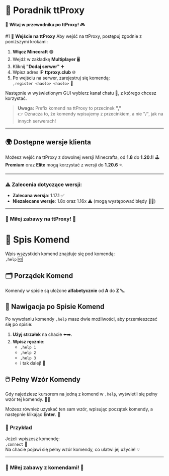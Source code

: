 # 📖 Poradnik ttProxy

👋 **Witaj w przewodniku po ttProxy!** 🎮

#1 🚪 **Wejście na ttProxy**
Aby wejść na ttProxy, postępuj zgodnie z poniższymi krokami:

1. **Włącz Minecraft** 🟢
2. Wejdź w zakładkę **Multiplayer** 🖥️
3. Kliknij **"Dodaj serwer"** ➕
4. Wpisz adres IP **ttproxy.club** 🌐
5. Po wejściu na serwer, zarejestruj się komendą:  
   `,register <hasło> <hasło>` 🔑

Następnie w wyświetlonym GUI wybierz kanał chatu 💬, z którego chcesz korzystać.

> **Uwaga:** Prefix komend na ttProxy to przecinek **","**  
> 👉 Oznacza to, że komendy wpisujemy z przecinkiem, a nie "/", jak na innych serwerach!

---

## 🌍 **Dostępne wersje klienta**

Możesz wejść na ttProxy z dowolnej wersji Minecrafta, od **1.8** do **1.20.1**! 🕹️  
**Premium** oraz **Elite** mogą korzystać z wersji do **1.20.6** ⭐.

---

### ⚠️ **Zalecenia dotyczące wersji:**

- **Zalecana wersja**: 1.17.1 ✅
- **Niezalecane wersje**: 1.8x oraz 1.16x ⚠️ (mogą występować błędy 😵‍💫)

---

### 🎉 **Miłej zabawy na ttProxy!** 🎉

# 📜 Spis Komend

Wpis wszystkich komend znajduje się pod komendą:  
``,help`` 🆘

## 🗂️ **Porządek Komend**
Komendy w spisie są ułożone **alfabetycznie** od **A** do **Z** 🔤.  

## 📲 **Nawigacja po Spisie Komend**
Po wywołaniu komendy ``,help`` masz dwie możliwości, aby przemieszczać się po spisie:

1. **Użyj strzałek** na chacie ⬅️➡️.
2. **Wpisz ręcznie**: 
   - ``,help 1``
   - ``,help 2``
   - ``,help 3`` 
   - i tak dalej! 🔢

## 🖱️ **Pełny Wzór Komendy**
Gdy najedziesz kursorem na jedną z komend w ``,help``, wyświetli się pełny wzór tej komendy. 👀✨

Możesz również uzyskać ten sam wzór, wpisując początek komendy, a następnie klikając **Enter**. 🔄

### 📝 **Przykład**
Jeżeli wpiszesz komendę:  
``,connect`` 🔗  
Na chacie pojawi się pełny wzór komendy, co ułatwi jej użycie! 💡

---

### 🎉 **Miłej zabawy z komendami!** 🎉
